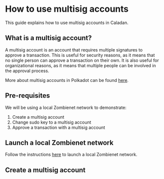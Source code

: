 # How to use multisig accounts

This guide explains how to use multisig accounts in Caladan.

## What is a multisig account?

A multisig account is an account that requires multiple signatures to approve a transaction. This is useful for security reasons, as it means that no single person can approve a transaction on their own. It is also useful for organizational reasons, as it means that multiple people can be involved in the approval process.

More about multisig accounts in Polkadot can be found [here](https://wiki.polkadot.network/docs/learn-account-multisig#introduction-to-multisig-accounts).

## Pre-requisites

We will be using a local Zombienet network to demonstrate:

1. Create a multisig account
2. Change sudo key to a multisig account
3. Approve a transaction with a multisig account

## Launch a local Zombienet network

Follow the instructions [here](../ownership-chain/zombienet/README.md) to launch a local Zombienet network.

## Create a multisig account

